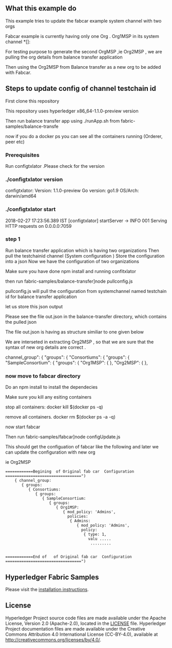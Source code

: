 
## What this example do
This example tries to update the fabcar example  system channel with two orgs 

 Fabcar example is currently having only one  Org . Org1MSP in its system channel *[]: 

 For testing purpose to generate the second OrgMSP  ,ie Org2MSP , we are pulling the org details from  balance transfer application
 
 Then using the Org2MSP from Balance transfer as a new org to be added with Fabcar.
 


## Steps to update config of channel testchain id

First clone this repository

This repository uses hyperledger x86_64-1.1.0-preview version


Then run balance transfer app  using ./runApp.sh from fabric-samples/balance-transfe

now if you do a docker ps you can see all the containers running (Orderer, peer etc)

### Prerequisites 
Run configtxlator  .Please check for the version

### ./configtxlator version
 configtxlator:
 Version: 1.1.0-preview
 Go version: go1.9
 OS/Arch: darwin/amd64
 
 ### ./configtxlator start
2018-02-27 17:23:56.389 IST [configtxlator] startServer -> INFO 001 Serving HTTP requests on 0.0.0.0:7059
 
### step 1
 
 Run balance transfer application which is having two organizations 
 Then pull the testchainid channel  (System configuration )
 Store the configuration into a json 
 Now we have the configuration of two organizations 
 
 
 Make sure you have done npm install and running confitxlator
 
 
 then run fabric-samples/balance-transfer]node pullconfig.js 
 
  pullconfig.js will pull the configuration from systemchannel named testchain id for balance transfer application
  
  let us store this json output 
  
  Please see the file out.json  in the balance-transfer directory, which contains the pulled json
  
  The file out.json is having  as structure similiar to one given below 

  We are interseted in extracting Org2MSP , so that we are sure that the syntax of new org details are correct .
  
  channel_group": {
  		"groups": {
  			"Consortiums": {
  				"groups": {
  					"SampleConsortium": {
  						"groups": {
  							"Org1MSP": { },
  							"Org2MSP": { },

  
 
 
 
 
###  now move to fabcar directory 

Do an npm install to install the dependecies 

Make sure you kill any esiting containers 

stop all containers: docker kill $(docker ps -q)

remove all containers. docker rm $(docker ps -a -q)

now start fabcar

Then run fabric-samples/fabcar]node configUpdate.js

This should get the configuation of fabcar like the following and later we can update the configuration with new org
 
 ie Org2MSP 
 
 
	============Begining  of Original fab car  Configuration =================================")
        { channel_group: 
           { groups: 
              { Consortiums: 
                 { groups: 
                    { SampleConsortium: 
                       { groups: 
                          { Org1MSP: 
                             { mod_policy: 'Admins',
                               policies: 
                                { Admins: 
                                   { mod_policy: 'Admins',
                                     policy: 
                                      { type: 1,
                                        valu .....
                                         ......... 
                                         
                                        
	============End of   of Original fab car  Configuration =================================")
 










## Hyperledger Fabric Samples

Please visit the [installation instructions](http://hyperledger-fabric.readthedocs.io/en/latest/samples.html).

## License <a name="license"></a>

Hyperledger Project source code files are made available under the Apache License, Version 2.0 (Apache-2.0), located in the [LICENSE](LICENSE) file. Hyperledger Project documentation files are made available under the Creative Commons Attribution 4.0 International License (CC-BY-4.0), available at http://creativecommons.org/licenses/by/4.0/.

